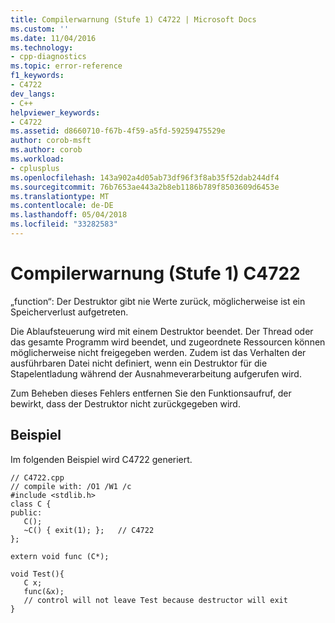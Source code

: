 ```yaml
---
title: Compilerwarnung (Stufe 1) C4722 | Microsoft Docs
ms.custom: ''
ms.date: 11/04/2016
ms.technology:
- cpp-diagnostics
ms.topic: error-reference
f1_keywords:
- C4722
dev_langs:
- C++
helpviewer_keywords:
- C4722
ms.assetid: d8660710-f67b-4f59-a5fd-59259475529e
author: corob-msft
ms.author: corob
ms.workload:
- cplusplus
ms.openlocfilehash: 143a902a4d05ab73df96f3f8ab35f52dab244df4
ms.sourcegitcommit: 76b7653ae443a2b8eb1186b789f8503609d6453e
ms.translationtype: MT
ms.contentlocale: de-DE
ms.lasthandoff: 05/04/2018
ms.locfileid: "33282583"
---
```

# <a name="compiler-warning-level-1-c4722"></a>Compilerwarnung (Stufe 1) C4722
„function“: Der Destruktor gibt nie Werte zurück, möglicherweise ist ein Speicherverlust aufgetreten.  
  
 Die Ablaufsteuerung wird mit einem Destruktor beendet. Der Thread oder das gesamte Programm wird beendet, und zugeordnete Ressourcen können möglicherweise nicht freigegeben werden.  Zudem ist das Verhalten der ausführbaren Datei nicht definiert, wenn ein Destruktor für die Stapelentladung während der Ausnahmeverarbeitung aufgerufen wird.  
  
 Zum Beheben dieses Fehlers entfernen Sie den Funktionsaufruf, der bewirkt, dass der Destruktor nicht zurückgegeben wird.  
  
## <a name="example"></a>Beispiel  
 Im folgenden Beispiel wird C4722 generiert.  
  
```  
// C4722.cpp  
// compile with: /O1 /W1 /c  
#include <stdlib.h>  
class C {  
public:  
   C();  
   ~C() { exit(1); };   // C4722  
};  
  
extern void func (C*);  
  
void Test(){  
   C x;  
   func(&x);  
   // control will not leave Test because destructor will exit  
}  
```